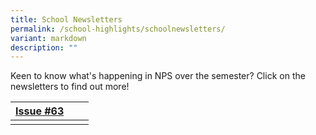 ```yaml
---
title: School Newsletters
permalink: /school-highlights/schoolnewsletters/
variant: markdown
description: ""
---
```

Keen to know what's happening in NPS over the semester? Click on the newsletters to find out more!



| [Issue #63]() |  |  |
| -------- | -------- | -------- |
|     |     |     |



